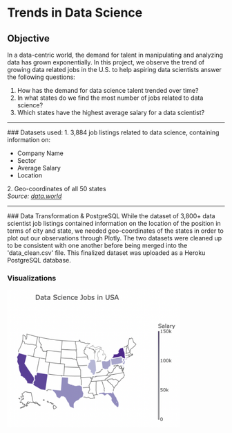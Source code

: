 # Trends in Data Science

## Objective
In a data-centric world, the demand for talent in manipulating and analyzing data has grown exponentially.
In this project, we observe the trend of growing data related jobs in the U.S. to help aspiring data scientists answer the following questions:
    <ol>
        <li>How has the demand for data science talent trended over time?</li>
        <li>In what states do we find the most number of jobs related to data science?</li>
        <li>Which states have the highest average salary for a data scientist?</li>
    </ol>

<hr>
### Datasets used:
1. 3,884 job listings related to data science, containing information on:
    <ul>    
        <li>Company Name</li>
        <li>Sector</li>
        <li>Average Salary</li>
        <li>Location</li>
    </ul>
2. Geo-coordinates of all 50 states
<br><i>Source: <a href="https://data.world/">data.world</a></i>

<hr>
### Data Transformation & PostgreSQL
While the dataset of 3,800+ data scientist job listings contained information on the location of the position in terms of city and state, we needed geo-coordinates of the states in order to plot out our observations through Plotly.
The two datasets were cleaned up to be consistent with one another before being merged into the 'data_clean.csv' file.
This finalized dataset was uploaded as a Heroku PostgreSQL database.

### Visualizations

<img src="static/images/avg_salary_by_state.png" style="width:400px">